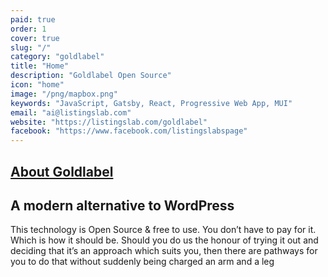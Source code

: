 ```yaml
---
paid: true
order: 1
cover: true
slug: "/"
category: "goldlabel"
title: "Home"
description: "Goldlabel Open Source"
icon: "home"
image: "/png/mapbox.png"
keywords: "JavaScript, Gatsby, React, Progressive Web App, MUI"
email: "ai@listingslab.com"
website: "https://listingslab.com/goldlabel"
facebook: "https://www.facebook.com/listingslabspage"
---
```


## [About Goldlabel](/goldlabel)

## A modern alternative to WordPress

This technology is Open Source & free to use. You don’t have to pay for it. Which is how it should be. Should you do us the honour of trying it out and deciding that it’s an approach which suits you, then there are pathways for you to do that without suddenly being charged an arm and a leg